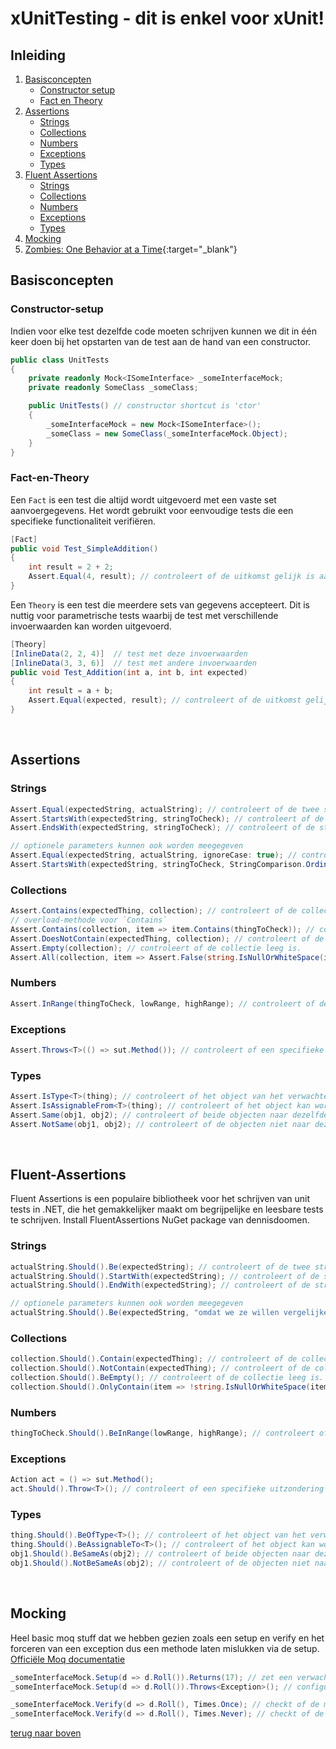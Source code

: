 # xUnitTesting - dit is enkel voor xUnit!

## Inleiding

1. [Basisconcepten](#Basisconcepten)
   - [Constructor setup](#Constructor-setup)
   - [Fact en Theory](#Fact-en-Theory)
2. [Assertions](#Assertions)
   - [Strings](#Strings)
   - [Collections](#Collections)
   - [Numbers](#Numbers)
   - [Exceptions](#Exceptions)
   - [Types](#Types)
3. [Fluent Assertions](#Fluent-Assertions)
   - [Strings](#Strings)
   - [Collections](#Collections)
   - [Numbers](#Numbers)
   - [Exceptions](#Exceptions)
   - [Types](#Types)
4. [Mocking](#Mocking)
5. [Zombies: One Behavior at a Time](https://apwt.gitbook.io/g-pro-software-testing/group/les-5-unit-testing#new-welke-tests-schrijven-en-wanneer-zijn-er-voldoende){:target="_blank"}

## Basisconcepten

### Constructor-setup
Indien voor elke test dezelfde code moeten schrijven kunnen we dit in één keer doen bij het opstarten van de test aan de hand van een constructor.
```csharp
public class UnitTests
{
    private readonly Mock<ISomeInterface> _someInterfaceMock;
    private readonly SomeClass _someClass;

    public UnitTests() // constructor shortcut is 'ctor'
    {
        _someInterfaceMock = new Mock<ISomeInterface>();
        _someClass = new SomeClass(_someInterfaceMock.Object);
    }
}
```

### Fact-en-Theory
Een `Fact` is een test die altijd wordt uitgevoerd met een vaste set aanvoergegevens. Het wordt gebruikt voor eenvoudige tests die een specifieke functionaliteit verifiëren.
```csharp
[Fact]
public void Test_SimpleAddition()
{
    int result = 2 + 2;
    Assert.Equal(4, result); // controleert of de uitkomst gelijk is aan 4
}
```

Een `Theory` is een test die meerdere sets van gegevens accepteert. Dit is nuttig voor parametrische tests waarbij de test met verschillende invoerwaarden kan worden uitgevoerd.
```csharp
[Theory]
[InlineData(2, 2, 4)]  // test met deze invoerwaarden
[InlineData(3, 3, 6)]  // test met andere invoerwaarden
public void Test_Addition(int a, int b, int expected)
{
    int result = a + b;
    Assert.Equal(expected, result); // controleert of de uitkomst gelijk is aan de verwachte waarde
}
```

<br />

## Assertions
### Strings
```csharp
Assert.Equal(expectedString, actualString); // controleert of de twee strings exact gelijk zijn.
Assert.StartsWith(expectedString, stringToCheck); // controleert of de string begint met de verwachte waarde.
Assert.EndsWith(expectedString, stringToCheck); // controleert of de string eindigt met de verwachte waarde.

// optionele parameters kunnen ook worden meegegeven
Assert.Equal(expectedString, actualString, ignoreCase: true); // controleert of de twee strings gelijk zijn, negeert hoofdlettergevoeligheid.
Assert.StartsWith(expectedString, stringToCheck, StringComparison.OrdinalIgnoreCase); // controleert of de string begint met de verwachte waarde, negeert hoofdlettergevoeligheid.
```

### Collections
```csharp
Assert.Contains(expectedThing, collection); // controleert of de collectie het verwachte item bevat.
// overload-methode voor `Contains`
Assert.Contains(collection, item => item.Contains(thingToCheck)); // controleert of de collectie een item bevat dat voldoet aan de voorwaarde.
Assert.DoesNotContain(expectedThing, collection); // controleert of de collectie het verwachte item niet bevat.
Assert.Empty(collection); // controleert of de collectie leeg is.
Assert.All(collection, item => Assert.False(string.IsNullOrWhiteSpace(item))); // controleert of alle items in de collectie aan de opgegeven voorwaarde voldoen (hier: geen lege of witte ruimte).
```

### Numbers
```csharp
Assert.InRange(thingToCheck, lowRange, highRange); // controleert of de waarde binnen het opgegeven bereik ligt.
```

### Exceptions
```csharp
Assert.Throws<T>(() => sut.Method()); // controleert of een specifieke uitzondering wordt opgegooid door de methode.
```

### Types
```csharp
Assert.IsType<T>(thing); // controleert of het object van het verwachte type is.
Assert.IsAssignableFrom<T>(thing); // controleert of het object kan worden toegewezen aan het opgegeven type.
Assert.Same(obj1, obj2); // controleert of beide objecten naar dezelfde instantie verwijzen.
Assert.NotSame(obj1, obj2); // controleert of de objecten niet naar dezelfde instantie verwijzen.
```

<br />

## Fluent-Assertions
Fluent Assertions is een populaire bibliotheek voor het schrijven van unit tests in .NET, die het gemakkelijker maakt om begrijpelijke en leesbare tests te schrijven. Install FluentAssertions NuGet package van dennisdoomen.

### Strings
```csharp
actualString.Should().Be(expectedString); // controleert of de twee strings exact gelijk zijn.
actualString.Should().StartWith(expectedString); // controleert of de string begint met de verwachte waarde.
actualString.Should().EndWith(expectedString); // controleert of de string eindigt met de verwachte waarde.

// optionele parameters kunnen ook worden meegegeven
actualString.Should().Be(expectedString, "omdat we ze willen vergelijken"); // voegt een boodschap toe aan de foutmelding
```

### Collections
```csharp
collection.Should().Contain(expectedThing); // controleert of de collectie het verwachte item bevat.
collection.Should().NotContain(expectedThing); // controleert of de collectie het verwachte item niet bevat.
collection.Should().BeEmpty(); // controleert of de collectie leeg is.
collection.Should().OnlyContain(item => !string.IsNullOrWhiteSpace(item)); // controleert of alle items in de collectie niet leeg of alleen witruimte zijn.
```

### Numbers
```csharp
thingToCheck.Should().BeInRange(lowRange, highRange); // controleert of de waarde binnen het opgegeven bereik ligt.
```

### Exceptions
```csharp
Action act = () => sut.Method();
act.Should().Throw<T>(); // controleert of een specifieke uitzondering wordt opgegooid door de methode.
```

### Types
```csharp
thing.Should().BeOfType<T>(); // controleert of het object van het verwachte type is.
thing.Should().BeAssignableTo<T>(); // controleert of het object kan worden toegewezen aan het opgegeven type.
obj1.Should().BeSameAs(obj2); // controleert of beide objecten naar dezelfde instantie verwijzen.
obj1.Should().NotBeSameAs(obj2); // controleert of de objecten niet naar dezelfde instantie verwijzen.
```

<br />

## Mocking
Heel basic moq stuff dat we hebben gezien zoals een setup en verify en het forceren van een exception dus een methode laten mislukken via de setup. [Officiële Moq documentatie](https://documentation.help/Moq/)
```csharp
_someInterfaceMock.Setup(d => d.Roll()).Returns(17); // zet een verwachte waarde voor de `Roll` methode.
_someInterfaceMock.Setup(d => d.Roll()).Throws<Exception>(); // configureert de `Roll` methode om een exception te werpen.

```

```csharp
_someInterfaceMock.Verify(d => d.Roll(), Times.Once); // checkt of de methode `Roll` exact 1 keer is uitgevoerd.
_someInterfaceMock.Verify(d => d.Roll(), Times.Never); // checkt of de methode `Roll` nooit is uitgevoerd.
```

[terug naar boven](#Inleiding)
